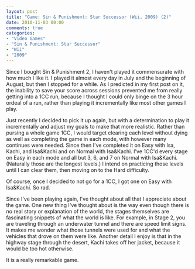 ```yaml
---
layout: post
title: "Game: Sin & Punishment: Star Successor (Wii, 2009) (2)"
date: 2010-11-03 00:00
comments: true
categories:
- "Video Games"
- "Sin & Punishment: Star Successor"
- "Wii"
- "2009"
---
```


Since I bought Sin & Punishment 2, I haven't played it
commensurate with how much I like it. I played it almost every day
in July and the beginning of August, but then I stopped for a
while. As I predicted in my first post on it, the inability to
save your score across sessions prevented me from really getting
into a 1CC run, because I thought I could only binge on the 3 hour
ordeal of a run, rather than playing it incrementally like most
other games I play.

Just recently I decided to pick it up again, but with a
determination to play it incrementally and adjust my goals to make
that more realistic. Rather than pursing a whole game 1CC, I would
target clearing each level without dying as well as completing the
game in each mode, with however many continues were needed. Since
then I've completed it on Easy with Isa, Kachi, and Isa&Kachi and
on Normal with Isa&Kachi. I've 1CC'd every stage on Easy in each
mode and all but 3, 6, and 7 on Normal with Isa&Kachi. (Naturally
those are the longest levels.) I intend on practicing those levels
until I can clear them, then moving on to the Hard difficulty.

Of course, once I decided to not go for a 1CC, I got one on
Easy with Isa&Kachi. So rad.

Since I've been playing again, I've thought about all that I
appreciate about the game. One new thing I've thought about is the
way even though there is no real story or explanation of the
world, the stages themselves are fascinating snippets of what the
world is like. For example, in Stage 2, you are traveling through
an underwater tunnel and there are speed limit signs. It makes me
wonder what those tunnels were used for and what the vehicles that
drove on them were like. Another detail I enjoy is that in the
highway stage through the desert, Kachi takes off her jacket,
because it would be too hot otherwise.

It is a really remarkable game.
